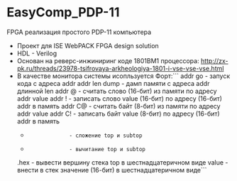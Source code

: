 # EasyComp_PDP-11
FPGA реализация простого PDP-11 компьютера 
* Проект для ISE WebPACK FPGA design solution
* HDL - Verilog
* Основан на реверс-инжиниринг коде 1801ВМ1 процессора: 
http://zx-pk.ru/threads/23978-tsifrovaya-arkheologiya-1801-i-vse-vse-vse.html
* В качестве монитора системы исопльзуется Форт:```
   addr go            - запуск кода с адреса addr
   addr len dump      - дамп памяти с адреса addr длинной len
   addr @             - считать слово (16-бит) из памяти по адресу addr
   value addr !       - записать слово value (16-бит) по адресу (16-бит) addr в память
   addr С@            - считать байт (8-бит) из памяти по адресу addr
   value addr С!      - записать байт value (8-бит) по адресу (16-бит) addr в память
   +                  - сложение top и subtop
   -                  - вычитание top и subtop
   .hex               - вывести вершину стека top в шестнадцатеричном виде
   value              - внести в стек значение (16-бит) в шестнадцатеричном виде```


